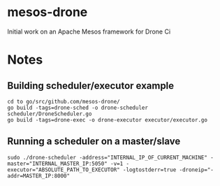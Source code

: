 # mesos-drone
Initial work on an Apache Mesos framework for Drone Ci

# Notes
## Building scheduler/executor example
```
cd to go/src/github.com/mesos-drone/
go build -tags=drone-sched -o drone-scheduler scheduler/DroneScheduler.go
go build -tags=drone-exec -o drone-executor executor/executor.go
```
## Running a scheduler on a master/slave
```
sudo ./drone-scheduler -address="INTERNAL_IP_OF_CURRENT_MACHINE" -master="INTERNAL_MASTER_IP:5050" -v=1 -executor="ABSOLUTE_PATH_TO_EXECUTOR" -logtostderr=true -droneip="-addr=MASTER_IP:8000"
```
